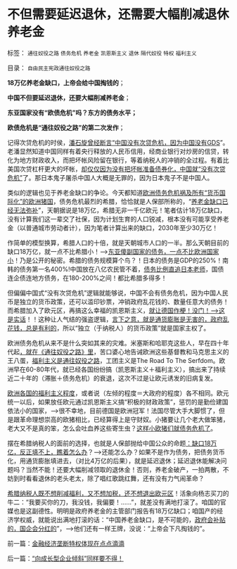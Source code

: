 # 不但需要延迟退休，还需要大幅削减退休养老金

标签： `通往奴役之路` `债务危机` `养老金` `凯恩斯主义` `退休` `隔代奴役` `特权` `福利主义` 

目录： `自由民主宪政通往奴役之路`

**18万亿养老金缺口，上帝会给中国掏钱的**；

**中国不但要延迟退休，还要大幅削减养老金**；

**东亚国家没有“欧债危机”吗？东方的债务水平；**

**欧债危机是“通往奴役之路”的第二次发作**；

记得次贷危机的时侯，[潘石旋曾经断言“中国没有次贷危机，因为中国没有GDS](../../../2008/12/3/中国会没有“次贷危机”吗？.md)”。老潘显然知道中国同样有着央行释放的人民币信用，经商业银行对炒房的信贷，转化为地方财政收入，而把坏帐风险留在银行，等着纳税人的冲销的全过程。有着比美国次贷杠杆更大的坏帐，[却仅仅因为没有把坏帐准备债券化，中国就“没有次贷危机”](../../../2007/8/29/更严重的次贷危机离中国并不远.md)了。那日本鬼子屠杀中国人大概是无罪的，因为日本鬼子不是中国人。

类似的逻辑也见于养老金缺口的争论。今天都知道[欧洲债务危机祸及所有“货币国际化”的欧洲猪国](../../../2011/12/12/欧债危机起因于蒙代尔欧元方案的明显漏洞.md)，债务危机最烈的希腊，恰恰就是人保部所称的，“[养老金缺口已经无法弥补](../../../2009/7/30/中美养老金保障在财政上的破产.md)”，天朝据说是18万亿，希腊无非一千亿欧元！笔者估计18万亿缺口，没有计算我们这一辈交了社保，因为计划生育的人口锐减，根本没有可能享受养老金（以普通城市劳动者计），因为笔者计算出来的缺口，2030年至少30万亿！

作简单的模型换算，希腊人口的十倍，就是天朝城市人口的一半。那么天朝目前的缺口18万亿，就一点不比希腊小！——>[东亚傻副国家的债务，一点不比欧洲国家小](../../../2010/5/15/乱世和血性和东亚傻逼大赛史.md)！乃是公开的秘密。希腊的债务规模算个鸟？！日本的债务是GDP的250%！南韩的债务第一名400%!中国放在八亿农民管不着，[债务比例直追日本老师](../../../2011/1/6/日本传统文化拖了日本经济的后腿.md)，国债连企债连地方债务，在180-200%之间！都比希腊多得多！

但偏偏中国式“没有次贷危机”逻辑就能够说，中国不会有债务危机，因为中国人民币是独立的货币政策，还可以滥印钞票，冲销政府乱花钱的、数量任意大的债务！而希腊加入了欧元区，再搞这么幸福的凯恩斯主义，[就让德国作梗！没门！——>这是实话](../../../2011/12/6/指责德国“自私”是很奇妙的“道德经济学”.md)！！这种让人气结的强盗逻辑，[言下之意，就是通货膨胀是无害的，政府乱花钱，总是有利的](../../../2012/6/11/“内耗拉动增长”的三驾马车和欧洲的国企.md)，所以“独立（于纳税人）的货币政策”就是国家主权了。

欧洲债务危机从来不是什么突如其来的灾难。米塞斯和哈耶克这些人，早在四十年代起[，就在《通往奴役之路》里](../../../2012/2/3/私有制下没有革命的合理性；崇拜西方的国产愚民.md)，苦口婆心地告诫欧洲这些基督教和马克思主义的王八蛋，[福利主义是通往奴役之路](../../../2011/9/21/隔代奴役！通向中世纪地狱的大门向欧美打开.md)，工团主义是The
Road To The
Serfdom。欧洲早在60-80年代，就已经各国纷纷搞（凯恩斯主义＋福利主义），搞出来了持续近二十年的（滞胀＋债务危机）的衰退，这次不过是让欧元诱发的旧病复发。

[欧洲各国的福利主义程度](../../../2011/5/30/“消除贫富差距”的福利主义制造贫困.md)，或者说（左倾的程度＝大政府的程度）各不相同。欧元统一以后，如果放任欧元通过凯恩斯主义搞“积极的财政政策”，惩罚的是勤俭建国依法小的国家，——>很不幸地，目前德国是欧洲冠军！法国尽管大手大脚惯了，但是跟革命理想崇高的欧猪相比，已经算得上是守财奴。小猪要让几个老大做笨猪，老大又不是真的笨，怎么会吐血养这些寄生虫？[这样小欧猪们就债务危机了](../../../2011/11/28/货币政策拉动增长不可能；大萧条＝经济危机＋金融危机.md)。

摆在希腊纳税人的面前的选择，也就是人保部抛给中国公众的命题[：缺口18万亿，反正填不上，瞧着怎么办](../../../2011/8/23/全球终于走在《通往奴役之路》上.md)？——>还能怎么办？如果不是作为债务，把债务货币化，用通货膨胀填进去，（对比4万亿的后果），就是延迟退休；延迟退休能解决问题吗？当然不能！还要大幅削减领取的退休金！否则，养老金破产，一拍两散，不妨到时看看退休的老头老太，除了唱红歌跳红舞，还有没有力气闹革命？

[希腊纳税人既不想削减福利，又不想加税，还不想退出欧元区](../../../2011/5/30/不知罪恶真面目，只因身在邪恶中.md)！活象向杨志买刀的牛二：“我要买你的刀，我没钱，我偏要！……”，就差没有满地打滚了。咱国的官媒也是这副德性。明明是政府养老金的主管部门报告有18万亿缺口；咱国产的经济学权威，就能说出满地打滚的话：“中国养老金缺口，是不可能的，[政府会补贴的，国企会分红的](../../../2012/6/2/国企私有化和国企分红的不可行性.md)”，——>他们还有一样王牌，没说：“上帝会下凡掏钱的”。

前一篇：[金融经济垄断特权体现在点点滴滴](../../../2012/6/19/金融经济垄断特权体现在点点滴滴.md)

后一篇：[“向成长型企业倾斜”同样要不得！](../../../2012/6/20/“向成长型企业倾斜”同样要不得！.md)